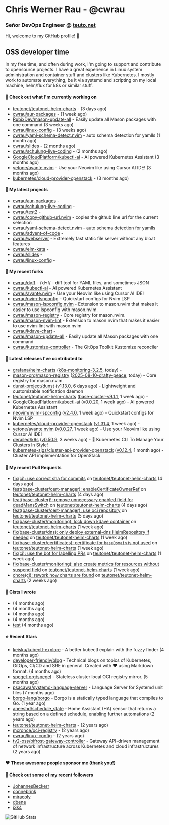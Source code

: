 # Chris Werner Rau - @cwrau
### Señor DevOps Engineer @ [teuto.net](https://teuto.net)

Hi, welcome to my GitHub profile! 👋

## OSS developer time
In my free time, and often during work, I'm going to support and contribute to opensource projects. I have a great experience in Linux system administration and container stuff and clusters like Kubernetes. I mostly work to automate everything, be it via systemd and scripting on my local machine, helm/flux for k8s or similar stuff.

#### 👷 Check out what I'm currently working on

- [teutonet/teutonet-helm-charts](https://github.com/teutonet/teutonet-helm-charts) -  (3 days ago)
- [cwrau/aur-packages](https://github.com/cwrau/aur-packages) -  (1 week ago)
- [RubixDev/mason-update-all](https://github.com/RubixDev/mason-update-all) - Easily update all Mason packages with one command (3 weeks ago)
- [cwrau/linux-config](https://github.com/cwrau/linux-config) -  (3 weeks ago)
- [cwrau/yaml-schema-detect.nvim](https://github.com/cwrau/yaml-schema-detect.nvim) - auto schema detection for yamlls (1 month ago)
- [cwrau/slides](https://github.com/cwrau/slides) -  (2 months ago)
- [cwrau/schulung-live-coding](https://github.com/cwrau/schulung-live-coding) -  (2 months ago)
- [GoogleCloudPlatform/kubectl-ai](https://github.com/GoogleCloudPlatform/kubectl-ai) - AI powered Kubernetes Assistant (3 months ago)
- [yetone/avante.nvim](https://github.com/yetone/avante.nvim) - Use your Neovim like using Cursor AI IDE! (3 months ago)
- [kubernetes/cloud-provider-openstack](https://github.com/kubernetes/cloud-provider-openstack) -  (3 months ago)

#### 🌱 My latest projects

- [cwrau/aur-packages](https://github.com/cwrau/aur-packages) - 
- [cwrau/schulung-live-coding](https://github.com/cwrau/schulung-live-coding) - 
- [cwrau/test2](https://github.com/cwrau/test2) - 
- [cwrau/copy-github-url.nvim](https://github.com/cwrau/copy-github-url.nvim) - copies the github line url for the current selection
- [cwrau/yaml-schema-detect.nvim](https://github.com/cwrau/yaml-schema-detect.nvim) - auto schema detection for yamlls
- [cwrau/advent-of-code](https://github.com/cwrau/advent-of-code) - 
- [cwrau/webserver](https://github.com/cwrau/webserver) - Extremely fast static file server without any bloat features
- [cwrau/elm-kata](https://github.com/cwrau/elm-kata) - 
- [cwrau/slides](https://github.com/cwrau/slides) - 
- [cwrau/linux-config](https://github.com/cwrau/linux-config) - 

#### 🍴 My recent forks

- [cwrau/dyff](https://github.com/cwrau/dyff) - /ˈdʏf/ - diff tool for YAML files, and sometimes JSON
- [cwrau/kubectl-ai](https://github.com/cwrau/kubectl-ai) - AI powered Kubernetes Assistant
- [cwrau/avante.nvim](https://github.com/cwrau/avante.nvim) - Use your Neovim like using Cursor AI IDE!
- [cwrau/nvim-lspconfig](https://github.com/cwrau/nvim-lspconfig) - Quickstart configs for Nvim LSP
- [cwrau/mason-lspconfig.nvim](https://github.com/cwrau/mason-lspconfig.nvim) - Extension to mason.nvim that makes it easier to use lspconfig with mason.nvim.
- [cwrau/mason-registry](https://github.com/cwrau/mason-registry) - Core registry for mason.nvim.
- [cwrau/mason-nvim-lint](https://github.com/cwrau/mason-nvim-lint) - Extension to mason.nvim that makes it easier to use nvim-lint with mason.nvim
- [cwrau/kdave-chart](https://github.com/cwrau/kdave-chart) - 
- [cwrau/mason-update-all](https://github.com/cwrau/mason-update-all) - Easily update all Mason packages with one command
- [cwrau/kustomize-controller](https://github.com/cwrau/kustomize-controller) - The GitOps Toolkit Kustomize reconciler

#### 🔭 Latest releases I've contributed to

- [grafana/helm-charts](https://github.com/grafana/helm-charts) ([k8s-monitoring-3.2.5](https://github.com/grafana/helm-charts/releases/tag/k8s-monitoring-3.2.5), today) - 
- [mason-org/mason-registry](https://github.com/mason-org/mason-registry) ([2025-08-10-drafty-peace](https://github.com/mason-org/mason-registry/releases/tag/2025-08-10-drafty-peace), today) - Core registry for mason.nvim.
- [dunst-project/dunst](https://github.com/dunst-project/dunst) ([v1.13.0](https://github.com/dunst-project/dunst/releases/tag/v1.13.0), 6 days ago) - Lightweight and customizable notification daemon
- [teutonet/teutonet-helm-charts](https://github.com/teutonet/teutonet-helm-charts) ([base-cluster-v9.1.1](https://github.com/teutonet/teutonet-helm-charts/releases/tag/base-cluster-v9.1.1), 1 week ago) - 
- [GoogleCloudPlatform/kubectl-ai](https://github.com/GoogleCloudPlatform/kubectl-ai) ([v0.0.20](https://github.com/GoogleCloudPlatform/kubectl-ai/releases/tag/v0.0.20), 1 week ago) - AI powered Kubernetes Assistant
- [neovim/nvim-lspconfig](https://github.com/neovim/nvim-lspconfig) ([v2.4.0](https://github.com/neovim/nvim-lspconfig/releases/tag/v2.4.0), 1 week ago) - Quickstart configs for Nvim LSP
- [kubernetes/cloud-provider-openstack](https://github.com/kubernetes/cloud-provider-openstack) ([v1.31.4](https://github.com/kubernetes/cloud-provider-openstack/releases/tag/v1.31.4), 1 week ago) - 
- [yetone/avante.nvim](https://github.com/yetone/avante.nvim) ([v0.0.27](https://github.com/yetone/avante.nvim/releases/tag/v0.0.27), 1 week ago) - Use your Neovim like using Cursor AI IDE!
- [derailed/k9s](https://github.com/derailed/k9s) ([v0.50.9](https://github.com/derailed/k9s/releases/tag/v0.50.9), 3 weeks ago) - 🐶 Kubernetes CLI To Manage Your Clusters In Style!
- [kubernetes-sigs/cluster-api-provider-openstack](https://github.com/kubernetes-sigs/cluster-api-provider-openstack) ([v0.12.4](https://github.com/kubernetes-sigs/cluster-api-provider-openstack/releases/tag/v0.12.4), 1 month ago) - Cluster API implementation for OpenStack

#### 🔨 My recent Pull Requests

- [fix(ci): use correct sha for commits](https://github.com/teutonet/teutonet-helm-charts/pull/1654) on [teutonet/teutonet-helm-charts](https://github.com/teutonet/teutonet-helm-charts) (4 days ago)
- [feat(base-cluster/cert-manager): enableCertificateOwnerRef](https://github.com/teutonet/teutonet-helm-charts/pull/1653) on [teutonet/teutonet-helm-charts](https://github.com/teutonet/teutonet-helm-charts) (4 days ago)
- [feat(base-cluster)!: remove unnecessary enabled field for deadMansSwitch](https://github.com/teutonet/teutonet-helm-charts/pull/1652) on [teutonet/teutonet-helm-charts](https://github.com/teutonet/teutonet-helm-charts) (4 days ago)
- [feat(base-cluster/cert-manager): use oci repository](https://github.com/teutonet/teutonet-helm-charts/pull/1650) on [teutonet/teutonet-helm-charts](https://github.com/teutonet/teutonet-helm-charts) (5 days ago)
- [fix(base-cluster/monitoring): lock down kdave container](https://github.com/teutonet/teutonet-helm-charts/pull/1646) on [teutonet/teutonet-helm-charts](https://github.com/teutonet/teutonet-helm-charts) (1 week ago)
- [fix(base-cluster/dns): only deploy external-dns HelmRepository if needed](https://github.com/teutonet/teutonet-helm-charts/pull/1645) on [teutonet/teutonet-helm-charts](https://github.com/teutonet/teutonet-helm-charts) (1 week ago)
- [fix(base-cluster/certificates): certificate for `baseDomain` is not used](https://github.com/teutonet/teutonet-helm-charts/pull/1644) on [teutonet/teutonet-helm-charts](https://github.com/teutonet/teutonet-helm-charts) (1 week ago)
- [fix(ci): use the bot for labelling PRs](https://github.com/teutonet/teutonet-helm-charts/pull/1642) on [teutonet/teutonet-helm-charts](https://github.com/teutonet/teutonet-helm-charts) (1 week ago)
- [fix(base-cluster/monitoring): also create metrics for resources without suspend field](https://github.com/teutonet/teutonet-helm-charts/pull/1634) on [teutonet/teutonet-helm-charts](https://github.com/teutonet/teutonet-helm-charts) (1 week ago)
- [chore(ci): rework how charts are found](https://github.com/teutonet/teutonet-helm-charts/pull/1629) on [teutonet/teutonet-helm-charts](https://github.com/teutonet/teutonet-helm-charts) (2 weeks ago)

#### 📓 Gists I wrote

- [](https://gist.github.com/85c73a60676b98638dc9789155cef9b3) (4 months ago)
- [](https://gist.github.com/69a382004ce7326d792ff10d6c26e553) (4 months ago)
- [](https://gist.github.com/f0bf8a208067c4bce5e8731c4caf5adc) (4 months ago)
- [](https://gist.github.com/997058533974174c5317135b3a4f0329) (4 months ago)
- [test](https://gist.github.com/3caaaa92ab8f3dc19895ff1a54c3fd54) (4 months ago)

#### ⭐ Recent Stars

- [keisku/kubectl-explore](https://github.com/keisku/kubectl-explore) - A better kubectl explain with the fuzzy finder (4 months ago)
- [developer-friendly/blog](https://github.com/developer-friendly/blog) - Technical blogs on topics of Kubernetes, GitOps, CI/CD and SRE in general. Created with ❤️ using Markdown format. (4 months ago)
- [spegel-org/spegel](https://github.com/spegel-org/spegel) - Stateless cluster local OCI registry mirror. (5 months ago)
- [psacawa/systemd-language-server](https://github.com/psacawa/systemd-language-server) - Language Server for Systemd unit files (7 months ago)
- [borgo-lang/borgo](https://github.com/borgo-lang/borgo) - Borgo is a statically typed language that compiles to Go. (1 year ago)
- [aneeshd/schedule_state](https://github.com/aneeshd/schedule_state) - Home Assistant (HA) sensor that returns a string based on a defined schedule, enabling further automations (2 years ago)
- [teutonet/teutonet-helm-charts](https://github.com/teutonet/teutonet-helm-charts) -  (2 years ago)
- [mcronce/oci-registry](https://github.com/mcronce/oci-registry) -  (2 years ago)
- [cwrau/linux-config](https://github.com/cwrau/linux-config) -  (2 years ago)
- [tv2-oss/bifrost-gateway-controller](https://github.com/tv2-oss/bifrost-gateway-controller) - Gateway API-driven management of network infrastructure across Kubernetes and cloud infrastructures (2 years ago)

#### ❤️ These awesome people sponsor me (thank you!)


#### 👯 Check out some of my recent followers

- [JohannesBeckerr](https://github.com/JohannesBeckerr)
- [connebrink](https://github.com/connebrink)
- [miracoly](https://github.com/miracoly)
- [dbene](https://github.com/dbene)
- [j3k4](https://github.com/j3k4)

![GitHub Stats](https://github-readme-stats.vercel.app/api?username=cwrau&count_private=false&theme=tokyonight&show_icons=true)
